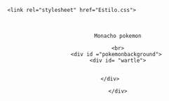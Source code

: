 <!doctype html>
<html lang="en">
<head>
	<meta charset="UTF-8">
	<title>Document</title> 
	
	<link rel="stylesheet" href="Estilo.css">

<center>
	<br>
	
	Monacho pokemon

	<br>
	<div id ="pokemonbackground"> 
    <div id= "wartle">
    	

    </div>     

	</div>


</head>
<body>
	
</html>
</body>
